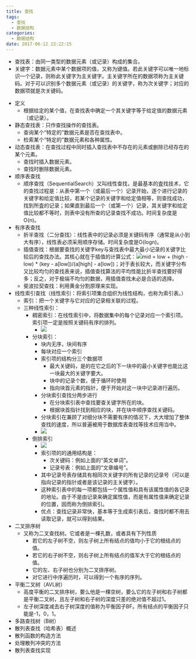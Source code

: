 ```yaml
---
title: 查找
tags:
  - 查找
  - 数据结构
categories:
  - 数据结构
date: 2017-06-12 22:22:15
---
```


* 查找表：由同一类型的数据元素（或记录）构成的集合。
* 关键字：数据元素中某个数据项的值，又称为键值。若此关键字可以唯一地标识一个记录，则称此关键字为主关键字。主关键字所在的数据项称为主关键码。对于可以识别多个数据元素（或记录）的关键字，称为次关键字；对应的数据项就是次关键码。
<!-- more -->
* 定义
    * 根据给定的某个值，在查找表中确定一个其关键字等于给定值的数据元素（或记录）。
* 静态查找表：只作查找操作的查找表。
    * 查询某个“特定的”数据元素是否在查找表中。
    * 检索某个“特定的”数据元素和各种属性。
* 动态查找表：在查找过程中同时插入查找表中不存在的元素或删除已经存在的某个元素。
    * 查找时插入数据元素。
    * 查找时删除数据元素。
* 顺序表查找
    * 顺序查找（SequentialSearch）又叫线性查找，是最基本的査找技术，它的查找过程是：从表中第一个（或最后一个）记录开始，逐个进行记录的关键字和给定值比较，若某个记录的关键字和给定值相等，则查找成功，找到所査的记录；如果直到最后一个（或第一个）记录，其关键字和给定值比较都不等时，则表中没有所查的记录查找不成功。时间复杂度是O(n)。
* 有序表查找
    * 折半查找（二分查找）：线性表中的记录必须是关键码有序（通常是从小到大有序），线性表必须采用顺序存储。时间复杂度是O(logn)。
    * 插值查找：根据要查找的关键字key与查找表中最大最小记录的关键字比较后的查找办法。其核心就在于插值的计算公式：![](https://ws1.sinaimg.cn/large/5cc1a78ely1fsokofudf1j203701ewee.jpg)mid = low + (high -low) * (key - a[low])/(a[high] - a[low])；对于表长较大，而关键字分布又比较均匀的查找表来说，插值查找算法的平均性能比折半查找要好得多；反之，对于极端不均匀的数据，用插值查找未必是合适的选择。
    * 斐波拉契查找：利用黄金分割原理来实现。
* 线性索引查找（线性索引：将索引项集合组织为线性结构，也称为索引表。）
    * 索引：把一个关键字与它对应的记录相关联的过程。
    * 三种线性索引：
        * 稠密索引：在线性索引中，将数据集中的每个记录对应一个索引项。索引项一定是按照关键码有序的排列。
            * ![](https://ws1.sinaimg.cn/large/5cc1a78ely1fsokpurwboj20bz07zjt2.jpg)
        * 分块索引：
            * 块内无序，块间有序
            * 每块对应一个索引
            * 索引项的结构分三个数据项
                * 最大关键码，是的在它之后的下一块中的最小关键字也能比这一块最大的关键字要大。
                * 块中的记录个数，便于循环时使用
                * 指向块首元素的指针，便于开始对这一块中记录进行遍历。
            * 分块索引查找分两步进行
                * 在分块索引表中查找要查关键字所在的块。
                * 根据块首指针找到相应的块，并在块中顺序查找关键码。
            * 分块索引在兼顾了对细分块不需要有序的情况下，大大增加了整体查找的速度，所以普遍被用于数据库表查找等技术应用当中。
            * ![](https://ws1.sinaimg.cn/large/5cc1a78ely1fsokq5cnlbj20c30d940m.jpg)
        * 倒排索引
            * ![](https://ws1.sinaimg.cn/large/5cc1a78ely1fsokqgc2h0j2067062js2.jpg)
            * 索引项的的通用结构是：
                * 次关键码：例如上面的“英文单词”。
                * 记录号表：例如上面的“文章编号”。
            * 其中记录号表存储具有相同次关键字的所有记录的记录号（可以是指向记录的指针或者是该记录的主关键字）。
            * 这种索引表中的每一项都包括一个属性值和具有该属性值的各记录的地址。由于不是由记录来确定属性值，而是有属性值来确定记录的位置，因而称为倒排索引。
            * 优点：查找记录非常快，基本等于生成索引表后，查找时都不用去读取记录，就可以得到结果。
* 二叉排序树
    * 又称为二叉查找树。它或者是一棵孔数，或者具有下列性质
        * 若它的左子树不空，则左子树上所有结点的值均小于它的根结点的值。
        * 若它的右子树不空，则右子树上所有结点的值军大于它的根结点的值。
        * 它的左、右子树也分别为二叉排序树。
        * 对它进行中序遍历时，可以得到一个有序的序列。
* 平衡二叉树（AVL树）
    * 高度平衡的二叉排序树，要么他是一棵空树，要么它的左子树和右子树都是平衡二叉树，且左子树和右子树的深度只差的绝对值不超过1。
    * 左子树深度减去右子树深度的值称为平衡因子BF。所有结点的平衡因子只能是-1，0，1。
* 多路查找树（B树）
* 散列表查找（哈希表）概述
* 散列函数的构造方法
* 处理散列冲突的方法
* 散列表查找实现